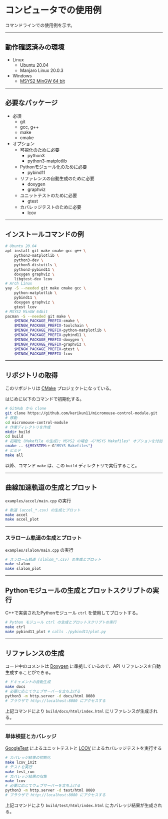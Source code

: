 # コンピュータでの使用例

コマンドラインでの使用例を示す。

--------------------------------------------------------------------------------

## 動作確認済みの環境

- Linux
  - Ubuntu 20.04
  - Manjaro Linux 20.0.3
- Windows
  - [MSYS2 MinGW 64 bit](https://www.msys2.org/)

--------------------------------------------------------------------------------

## 必要なパッケージ

- 必須
  - git
  - gcc, g++
  - make
  - cmake
- オプション
  - 可視化のために必要
    - python3
    - python3-matplotlib
  - Pythonモジュール化のために必要
    - pybind11
  - リファレンスの自動生成のために必要
    - doxygen
    - graphviz
  - ユニットテストのために必要
    - gtest
  - カバレッジテストのために必要
    - lcov

--------------------------------------------------------------------------------

## インストールコマンドの例

```sh
# Ubuntu 20.04
apt install git make cmake gcc g++ \
    python3-matplotlib \
    python3-dev \
    python3-distutils \
    python3-pybind11 \
    doxygen graphviz \
    libgtest-dev lcov
# Arch Linux
yay -S --needed git make cmake gcc \
    python-matplotlib \
    pybind11 \
    doxygen graphviz \
    gtest lcov
# MSYS2 MinGW 64bit
pacman -S --needed git make \
    $MINGW_PACKAGE_PREFIX-cmake \
    $MINGW_PACKAGE_PREFIX-toolchain \
    $MINGW_PACKAGE_PREFIX-python-matplotlib \
    $MINGW_PACKAGE_PREFIX-pybind11 \
    $MINGW_PACKAGE_PREFIX-doxygen \
    $MINGW_PACKAGE_PREFIX-graphviz \
    $MINGW_PACKAGE_PREFIX-gtest \
    $MINGW_PACKAGE_PREFIX-lcov
```

--------------------------------------------------------------------------------

## リポジトリの取得

このリポジトリは [CMake](https://cmake.org/) プロジェクトになっている。

はじめに以下のコマンドで初期化する。

```sh
# GitHub から clone
git clone https://github.com/kerikun11/micromouse-control-module.git
# 移動
cd micromouse-control-module
# 作業ディレクトリを作成
mkdir build
cd build
# 初期化 (Makefile の生成); MSYS2 の場合 -G"MSYS Makefiles" オプションを付加
cmake .. ${MSYSTEM:+-G"MSYS Makefiles"}
# ビルド
make all
```

以降、コマンド `make` は、この `build` ディレクトリで実行すること。

--------------------------------------------------------------------------------

## 曲線加速軌道の生成とプロット

`examples/accel/main.cpp` の実行

```sh
# 軌道 (accel_*.csv) の生成とプロット
make accel
make accel_plot
```

--------------------------------------------------------------------------------

### スラローム軌道の生成とプロット

`examples/slalom/main.cpp` の実行

```sh
# スラローム軌道 (slalom_*.csv) の生成とプロット
make slalom
make slalom_plot
```

--------------------------------------------------------------------------------

## Pythonモジュールの生成とプロットスクリプトの実行

C++で実装されたPythonモジュール `ctrl` を使用してプロットする。

```sh
# Python モジュール ctrl の生成とプロットスクリプトの実行
make ctrl
make pybind11_plot # calls ./pybind11/plot.py
```

--------------------------------------------------------------------------------

## リファレンスの生成

コード中のコメントは [Doxygen](http://www.doxygen.jp/) に準拠しているので、API リファレンスを自動生成することができる。

```sh
# ドキュメントの自動生成
make docs
# 必要に応じてウェブサーバーを立ち上げる
python3 -m http.server -d docs/html 8080
# ブラウザで http://localhost:8080 にアクセスする
```

上記コマンドにより `build/docs/html/index.html` にリファレンスが生成される。

--------------------------------------------------------------------------------

### 単体検証とカバレッジ

[GoogleTest](https://github.com/google/googletest) によるユニットテストと [LCOV](https://github.com/linux-test-project/lcov) によるカバレッジテストを実行する

```sh
# カバレッジ結果の初期化
make lcov_init
# テストを実行
make test_run
# カバレッジ結果の収集
make lcov
# 必要に応じてウェブサーバーを立ち上げる
python3 -m http.server -d test/html 8080
# ブラウザで http://localhost:8080 にアクセスする
```

上記コマンドにより `build/test/html/index.html` にカバレッジ結果が生成される。
